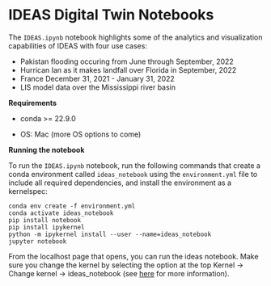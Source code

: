 # IDEAS Digital Twin Notebooks

The `IDEAS.ipynb` notebook highlights some of the analytics and visualization capabilities of IDEAS with four use cases:
- Pakistan flooding occuring from June through September, 2022
- Hurrican Ian as it makes landfall over Florida in September, 2022
- France December 31, 2021 - January 31, 2022
- LIS model data over the Mississippi river basin

__Requirements__  

* conda >= 22.9.0  

* OS: Mac (more OS options to come)

__Running the notebook__  

To run the `IDEAS.ipynb` notebook, run the following commands that create a conda environment called `ideas_notebook` using the `environment.yml` file to include all required dependencies, and install the environment as a kernelspec:
```
conda env create -f environment.yml
conda activate ideas_notebook
pip install notebook
pip install ipykernel
python -m ipykernel install --user --name=ideas_notebook
jupyter notebook
```
From the localhost page that opens, you can run the ideas notebook. Make sure you change the kernel by selecting the option at the top Kernel -> Change kernel -> ideas_notebook (see [here](https://ipython.readthedocs.io/en/stable/install/kernel_install.html#kernels-for-different-environments) for more information).